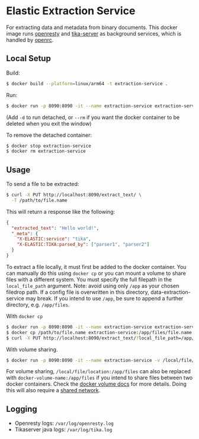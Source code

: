 # Elastic Extraction Service

For extracting data and metadata from binary documents.
This docker image runs [openresty](https://openresty.org/en/getting-started.html) and [tika-server](https://cwiki.apache.org/confluence/display/TIKA/TikaServer) as background services, which is handled by [openrc](https://wiki.gentoo.org/wiki/OpenRC).

## Local Setup

Build:
```sh
$ docker build --platform=linux/arm64 -t extraction-service .
```

Run:
```sh
$ docker run -p 8090:8090 -it --name extraction-service extraction-service
```
(Add `-d` to run detached, or `--rm` if you want the docker container to be deleted when you exit the window)

To remove the detached container:
```sh
$ docker stop extraction-service
$ docker rm extraction-service
```

## Usage

To send a file to be extracted:
```zsh
$ curl -X PUT http://localhost:8090/extract_text/ \
  -T /path/to/file.name
```

This will return a response like the following:
```json
{
  "extracted_text": "Hello world!",
  "_meta": {
    "X-ELASTIC:service": "tika",
    "X-ELASTIC:TIKA:parsed_by": ["parser1", "parser2"]
  }
}
```

To extract a file locally, it must first be added to the docker container. You can manually do this using `docker cp` or you can mount a volume to share files with a different system.
You must specify the full filepath in the `local_file_path` argument.
Note: avoid using only `/app` as your chosen filedrop path. If a config file is overwritten in this directory, data-extraction-service may break. If you intend to use `/app`, be sure to append a further directory, e.g. `/app/files`.

With `docker cp`
```sh
$ docker run -p 8090:8090 -it --name extraction-service extraction-service
$ docker cp /path/to/file.name extraction-service:/app/files/file.name
$ curl -X PUT http://localhost:8090/extract_text/?local_file_path=/app/files/file.name | jq
```

With volume sharing.
```sh
$ docker run -p 8090:8090 -it --name extraction-service -v /local/file/location:/app/files extraction-service
```

For volume sharing, `/local/file/location:/app/files` can also be replaced with `docker-volume-name:/app/files` if you intend to share files between two docker containers. Check the [docker volume docs](https://docs.docker.com/storage/volumes/) for more details. Doing this will also require a [shared network](https://docs.docker.com/engine/reference/commandline/network_connect/).

## Logging

- Openresty logs: `/var/log/openresty.log`
- Tikaserver java logs: `/var/log/tika.log`
